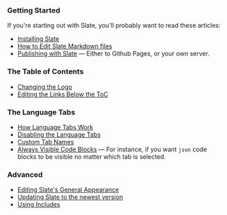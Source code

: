 ### Getting Started

If you're starting out with Slate, you'll probably want to read these articles:

* [Installing Slate](wiki/Installing-Slate)
* [How to Edit Slate Markdown files](wiki/Markdown-Syntax)
* [Publishing with Slate](wiki/Deploying-Slate) — Either to Github Pages, or your own server.

### The Table of Contents

* [Changing the Logo](wiki/Changing-the-Logo)
* [Editing the Links Below the ToC](wiki/External-Links-in-the-ToC)

### The Language Tabs

* [How Language Tabs Work](wiki/Customizing-the-Language-Tabs#how-the-language-tabs-work)
* [Disabling the Language Tabs](wiki/Customizing-the-Language-Tabs#disabling-the-language-tabs)
* [Custom Tab Names](wiki/Customizing-the-Language-Tabs#language-tab-display-names)
* [Always Visible Code Blocks](wiki/Customizing-the-Language-Tabs#always-visible-code-blocks) — For instance, if you want `json` code blocks to be visible no matter which tab is selected.

### Advanced

* [Editing Slate's General Appearance](wiki/Custom-Slate-Themes)
* [Updating Slate to the newest version](wiki/Updating-Slate)
* [Using Includes](wiki/Using-Includes)